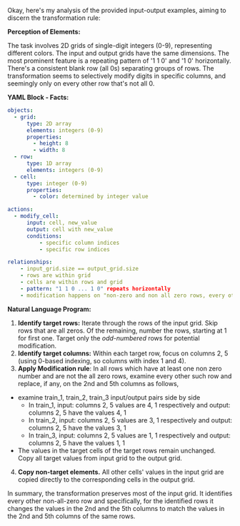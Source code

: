 Okay, here's my analysis of the provided input-output examples, aiming to discern the transformation rule:

**Perception of Elements:**

The task involves 2D grids of single-digit integers (0-9), representing different colors. The input and output grids have the same dimensions. The most prominent feature is a repeating pattern of '1 1 0' and '1 0' horizontally.  There's a consistent blank row (all 0s) separating groups of rows. The transformation seems to selectively modify digits in specific columns, and seemingly only on every other row that's not all 0.

**YAML Block - Facts:**


```yaml
objects:
  - grid:
      type: 2D array
      elements: integers (0-9)
      properties:
        - height: 8
        - width: 8
  - row:
      type: 1D array
      elements: integers (0-9)
  - cell:
      type: integer (0-9)
      properties:
        - color: determined by integer value

actions:
  - modify_cell:
      input: cell, new_value
      output: cell with new_value
      conditions:
          - specific column indices
          - specific row indices

relationships:
    - input_grid.size == output_grid.size
    - rows are within grid
    - cells are within rows and grid
    - pattern: "1 1 0 ... 1 0" repeats horizontally
    - modification happens on "non-zero and non all zero rows, every other one"

```


**Natural Language Program:**

1.  **Identify target rows:** Iterate through the rows of the input grid. Skip rows that are all zeros. Of the remaining, number the rows, starting at 1 for first one. Target only the *odd-numbered* rows for potential modification.
2.  **Identify target columns:** Within each target row, focus on columns 2, 5 (using 0-based indexing, so columns with index 1 and 4).
3.  **Apply Modification rule**: In all rows which have at least one non zero number and are not the all zero rows, examine every other such row and replace, if any, on the 2nd and 5th columns as follows,
   - examine train\_1, train\_2, train\_3 input/output pairs side by side
     - In train\_1, input: columns 2, 5 values are 4, 1 respectively and output: columns 2, 5 have the values 4, 1
     - In train\_2, input: columns 2, 5 values are 3, 1 respectively and output: columns 2, 5 have the values 3, 1
     - In train\_3, input: columns 2, 5 values are 1, 1 respectively and output: columns 2, 5 have the values 1, 1
   - The values in the target cells of the target rows remain unchanged. Copy all target values from input grid to the output grid.
4. **Copy non-target elements.** All other cells' values in the input grid are copied directly to the corresponding cells in the output grid.

In summary, the transformation preserves most of the input grid. It identifies every other non-all-zero row and specifically, for the identified rows it changes the values in the 2nd and the 5th columns to match the values in the 2nd and 5th columns of the same rows.
